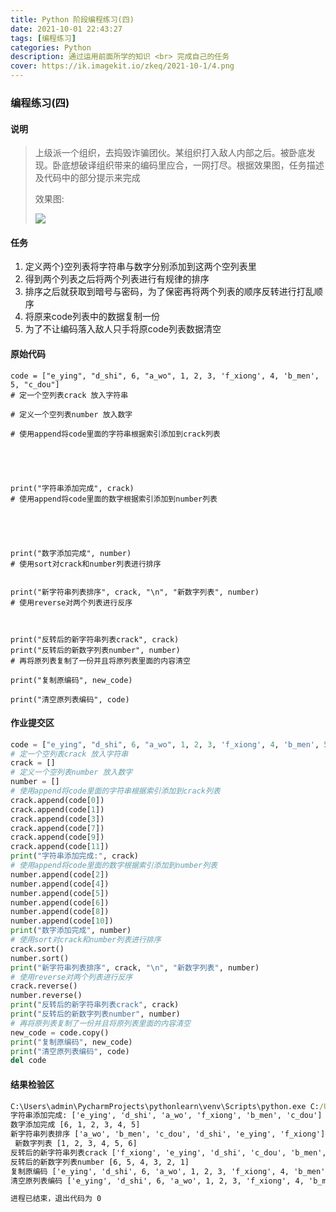 ```yaml
---
title: Python 阶段编程练习(四)
date: 2021-10-01 22:43:27
tags: [编程练习]
categories: Python
description: 通过运用前面所学的知识 <br> 完成自己的任务
cover: https://ik.imagekit.io/zkeq/2021-10-1/4.png
---
```


### 编程练习(四)

#### 说明

> 上级派一个组织，去捣毁诈骗团伙。某组织打入敌人内部之后。被卧底发现。卧底想破译组织带来的编码里应合，一网打尽。根据效果图，任务描述及代码中的部分提示来完成
>
> 效果图:
>
> ![](https://ik.imagekit.io/zkeq/2021-10-1/3.jpg)

#### 任务

1. 定义两个}空列表将字符串与数字分别添加到这两个空列表里
2. 得到两个列表之后将两个列表进行有规律的排序
3. 排序之后就获取到暗号与密码，为了保密再将两个列表的顺序反转进行打乱顺序
4. 将原来code列表中的数据复制一份
5. 为了不让编码落入敌人只手将原code列表数据清空

#### 原始代码

```
code = ["e_ying", "d_shi", 6, "a_wo", 1, 2, 3, 'f_xiong', 4, 'b_men', 5, "c_dou"]
# 定一个空列表crack 放入字符串

# 定义一个空列表number 放入数字

# 使用append将code里面的字符串根据索引添加到crack列表





print("字符串添加完成", crack)
# 使用append将code里面的数字根据索引添加到number列表





print("数字添加完成", number)
# 使用sort对crack和number列表进行排序


print("新字符串列表排序", crack, "\n", "新数字列表", number)
# 使用reverse对两个列表进行反序



print("反转后的新字符串列表crack", crack)
print("反转后的新数字列表number", number)
# 再将原列表复制了一份并且将原列表里面的内容清空

print("复制原编码", new_code)

print("清空原列表编码", code)

```

#### 作业提交区

```python
code = ["e_ying", "d_shi", 6, "a_wo", 1, 2, 3, 'f_xiong', 4, 'b_men', 5, "c_dou"]
# 定一个空列表crack 放入字符串
crack = []
# 定义一个空列表number 放入数字
number = []
# 使用append将code里面的字符串根据索引添加到crack列表
crack.append(code[0])
crack.append(code[1])
crack.append(code[3])
crack.append(code[7])
crack.append(code[9])
crack.append(code[11])
print("字符串添加完成:", crack)
# 使用append将code里面的数字根据索引添加到number列表
number.append(code[2])
number.append(code[4])
number.append(code[5])
number.append(code[6])
number.append(code[8])
number.append(code[10])
print("数字添加完成", number)
# 使用sort对crack和number列表进行排序
crack.sort()
number.sort()
print("新字符串列表排序", crack, "\n", "新数字列表", number)
# 使用reverse对两个列表进行反序
crack.reverse()
number.reverse()
print("反转后的新字符串列表crack", crack)
print("反转后的新数字列表number", number)
# 再将原列表复制了一份并且将原列表里面的内容清空
new_code = code.copy()
print("复制原编码", new_code)
print("清空原列表编码", code)
del code

```

#### 结果检验区

```cmd
C:\Users\admin\PycharmProjects\pythonlearn\venv\Scripts\python.exe C:/Users/admin/PycharmProjects/python_list/venv/test3.py
字符串添加完成: ['e_ying', 'd_shi', 'a_wo', 'f_xiong', 'b_men', 'c_dou']
数字添加完成 [6, 1, 2, 3, 4, 5]
新字符串列表排序 ['a_wo', 'b_men', 'c_dou', 'd_shi', 'e_ying', 'f_xiong'] 
 新数字列表 [1, 2, 3, 4, 5, 6]
反转后的新字符串列表crack ['f_xiong', 'e_ying', 'd_shi', 'c_dou', 'b_men', 'a_wo']
反转后的新数字列表number [6, 5, 4, 3, 2, 1]
复制原编码 ['e_ying', 'd_shi', 6, 'a_wo', 1, 2, 3, 'f_xiong', 4, 'b_men', 5, 'c_dou']
清空原列表编码 ['e_ying', 'd_shi', 6, 'a_wo', 1, 2, 3, 'f_xiong', 4, 'b_men', 5, 'c_dou']

进程已结束，退出代码为 0

```
